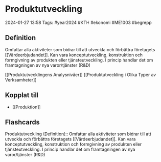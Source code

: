 # Produktutveckling

2024-01-27 13:58
Tags: #year2024 #KTH #ekonomi #ME1003 #begrepp

## Definition

Omfattar alla aktiviteter som bidrar till att utveckla och förbättra företagets [[Värdeerbjudandet]]. Kan vara konceptutveckling, konstruktion och formgivning av produkten eller tjänsteutveckling. I princip handlar det om framtagningen av nya varor/tjänster (R&D)

[[Produktutvecklingens Analysnivåer]]
[[Produktutveckling i Olika Typer av Verksamheter]]

## Kopplat till

- [[Produktion]]

## Flashcards

Produktutveckling (Definition):: Omfattar alla aktiviteter som bidrar till att utveckla och förbättra företagets [[Värdeerbjudandet]]. Kan vara konceptutveckling, konstruktion och formgivning av produkten eller tjänsteutveckling. I princip handlar det om framtagningen av nya varor/tjänster (R&D)
<!--SR:!2024-01-31,1,230!2024-02-02,3,250-->
